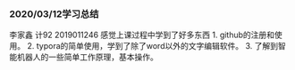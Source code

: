 ### 2020/03/12学习总结
李家鑫 计92 2019011246
	感觉上课过程中学到了好多东西
	1. github的注册和使用。
	2. typora的简单使用，学到了除了word以外的文字编辑软件。
	3. 了解到智能机器人的一些简单工作原理，基本操作。